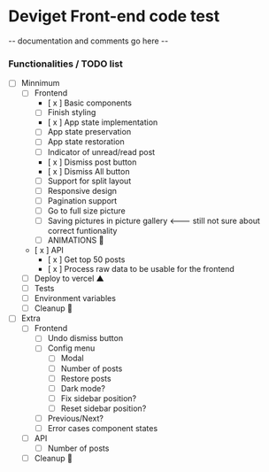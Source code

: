 # Deviget Front-end code test

-- documentation and comments go here --

### Functionalities / TODO list

* [ ] Minnimum
  * [ ] Frontend
    * [ x ] Basic components
    * [ ] Finish styling
    * [ x ] App state implementation
    * [ ] App state preservation
    * [ ] App state restoration
    * [ ] Indicator of unread/read post
    * [ x ] Dismiss post button
    * [ x ] Dismiss All button
    * [ ] Support for split layout
    * [ ] Responsive design
    * [ ] Pagination support
    * [ ] Go to full size picture
    * [ ] Saving pictures in picture gallery <--- still not sure about correct funtionality
    * [ ] ANIMATIONS 💫
  * [ x ] API
    * [ x ] Get top 50 posts
    * [ x ] Process raw data to be usable for the frontend
  * [ ] Deploy to vercel ▲
  * [ ] Tests
  * [ ] Environment variables
  * [ ] Cleanup 🧹

* [ ] Extra
  * [ ] Frontend
    * [ ] Undo dismiss button
    * [ ] Config menu
      * [ ] Modal
      * [ ] Number of posts
      * [ ] Restore posts
      * [ ] Dark mode?
      * [ ] Fix sidebar position?
      * [ ] Reset sidebar position?
    * [ ] Previous/Next?
    * [ ] Error cases component states
  * [ ] API
    * [ ] Number of posts
  * [ ] Cleanup 🧹